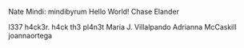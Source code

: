 Nate
Mindi: mindibyrum
Hello World!
Chase Elander


































l337 h4ck3r.
h4ck th3 pl4n3t
Maria J. Villalpando
Adrianna McCaskill
joannaortega

